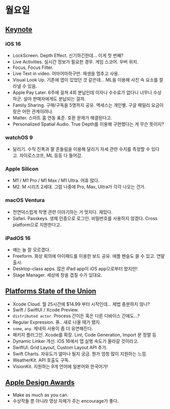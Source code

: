 # 월요일

## [Keynote](https://developer.apple.com/wwdc22/101)
### iOS 16
- LockScreen. Depth Effect. 신기하긴한데... 이게 첫 번째?
- Live Activities. 실시간 정보가 필요한 경우. 게임 스코어. 우버 위치.
- Focus, Focus Filter.
- Live Text in video. 어마어마하구만. 재생을 멈추고 사용.
- Visual Look Up. 기존에 앱이 있었던 것 같은데... ML을 이용해 사진 속 요소를 잘라낼 수 있음.
- Apple Pay Later. 6주에 걸쳐 4회 분납인데 이자나 수수료가 없다니 너무나 수상하군. 설마 판매자에게도 분납되는 걸까.
- Family Sharing. 구매/구독을 5명까지 공유. 액세스는 개인별. 구글 패밀리 요금이랑은 어떤 관계이려나.
- Matter. 스마트 홈 연동 표준. 호환 문제가 해결된다고.
- Personalized Spatial Audio. True Depth를 이용해 구현했다는 게 무슨 뜻이지?
### watchOS 9
- 달리기. 수직 진폭과 팔 흔들림을 이용해 달리기 자세 관련 수치를 측정할 수 있다고. 자이로스코프, ML 등등 다 들어감.
### Apple Silicon
- M1 / M1 Pro / M1 Max / M1 Ultra. 어휴 많다.
- M2. M 시리즈 2세대. 그럼 나중에 Pro, Max, Ultra가 각각 나오는 건가.
### macOS Ventura
- 천연덕스럽게 작명 관련 이야기하는 거 멋지다. 재밌다.
- Safari. Passkeys. 생체 인증으로 로그인. 비밀번호를 사용하지 않겠다. Cross platform으로 지원한다고.
### iPadOS 16
- 얘는 늘 잘 모르겠다.
- Freeform. 화상 회의에 아이패드를 이용한 보드 공유. 애플 펜슬도 쓸 수 있고. 연말 출시.
- Desktop-class apps. 많은 iPad app이 iOS app으로부터 왔지만!
- Stage Manager. 세상에 창을 겹칠 수가 있대요.

## [Platforms State of the Union](https://developer.apple.com/wwdc22/102)
- Xcode Cloud. 월 25시간에 $14.99 부터 시작인데... 제법 충분하지 않나?
- Swift / SwiftUI / Xcode Preview. 
- `distributed actor`. Process 간이든 혹은 다른 디바이스 간에도...?
- Regular Expression. 퓨.. 새로 나올 때가 됐지.
- `some`, `any`. 제네릭 사용이 좀 더 유연해진다.
- 패키지 플러그인. Xcode를 확장. Lint, Code Generation, Import 문 정렬 등
- Dynamic Linker 개선. iOS 16에서 앱 실행 속도가 올라갈 것이라고.
- SwiftUI. Grid Layout, Custom Layout API 추가.
- Swift Charts. 자유도가 얼마나 될지 궁금. 뭔가 엄청 많이 지원하는 느낌.
- WeatherKit. API 호출도 구독.
- VisionKit. 지원하는 9개 언어에 일본어와 한국어가!

## [Apple Design Awards](https://developer.apple.com/wwdc22/103)
- Make as much as you can.
- 수상작들 뿐 아니라 영상 자체가 주는 encourage가 좋다.

